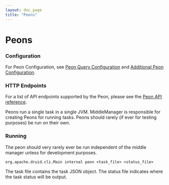 ```yaml
---
layout: doc_page
title: "Peons"
---
```


<!--
  ~ Licensed to the Apache Software Foundation (ASF) under one
  ~ or more contributor license agreements.  See the NOTICE file
  ~ distributed with this work for additional information
  ~ regarding copyright ownership.  The ASF licenses this file
  ~ to you under the Apache License, Version 2.0 (the
  ~ "License"); you may not use this file except in compliance
  ~ with the License.  You may obtain a copy of the License at
  ~
  ~   http://www.apache.org/licenses/LICENSE-2.0
  ~
  ~ Unless required by applicable law or agreed to in writing,
  ~ software distributed under the License is distributed on an
  ~ "AS IS" BASIS, WITHOUT WARRANTIES OR CONDITIONS OF ANY
  ~ KIND, either express or implied.  See the License for the
  ~ specific language governing permissions and limitations
  ~ under the License.
  -->

# Peons

### Configuration

For Peon Configuration, see [Peon Query Configuration](../configuration/index.html#peon-query-configuration) and [Additional Peon Configuration](../configuration/index.html#additional-peon-configuration).

### HTTP Endpoints

For a list of API endpoints supported by the Peon, please see the [Peon API reference](../operations/api-reference.html#peon).

Peons run a single task in a single JVM. MiddleManager is responsible for creating Peons for running tasks.
Peons should rarely (if ever for testing purposes) be run on their own.

### Running

The peon should very rarely ever be run independent of the middle manager unless for development purposes.

```
org.apache.druid.cli.Main internal peon <task_file> <status_file>
```

The task file contains the task JSON object.
The status file indicates where the task status will be output.
